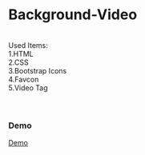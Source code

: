 # Background-Video
<br>
Used Items: <br>
1.HTML <br>
2.CSS <br>
3.Bootstrap Icons <br>
4.Favcon <br>
5.Video Tag <br>
<br>
<br>
<h3> Demo </h3>

[Demo](https://atanu16.github.io/Background-Video/)

